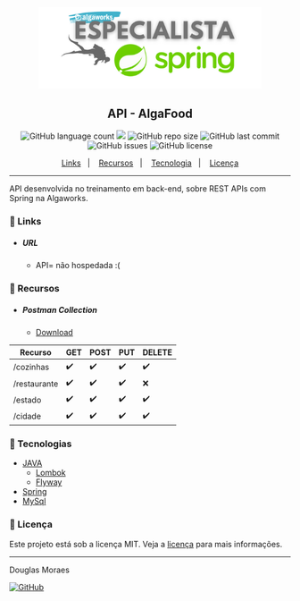 <p align="center">
  <img src="./src/main/resources/static/especialista_spring.png" width="400">
</p>
<h2 align="center">
  API - AlgaFood
</h2>
<p align="center">
  <img alt="GitHub language count" src="https://img.shields.io/github/languages/top/tiquinhonew/algafood-api">
  <a href="https://www.codacy.com/gh/tiquinhonew/algafood-api/dashboard?utm_source=github.com&amp;utm_medium=referral&amp;utm_content=tiquinhonew/algafood-api&amp;utm_campaign=Badge_Grade"><img src="https://app.codacy.com/project/badge/Grade/04ee2f9a924940bba341ae08b03d9163"/></a>
  <img alt="GitHub repo size" src="https://img.shields.io/github/repo-size/tiquinhonew/algafood-api?color=blueviolet">
  <img alt="GitHub last commit" src="https://img.shields.io/github/last-commit/tiquinhonew/algafood-api?color=orange">
  <img alt="GitHub issues" src="https://img.shields.io/github/issues/tiquinhonew/algafood-api">
  <img alt="GitHub license" src="https://img.shields.io/github/license/tiquinhonew/algafood-api">
</p>
<p align="center">
  <a href="#link-links">Links</a>&nbsp;&nbsp;&nbsp;|&nbsp;&nbsp;&nbsp;
  <a href="#open_file_folder-recursos">Recursos</a>&nbsp;&nbsp;&nbsp;|&nbsp;&nbsp;&nbsp;
  <a href="#rocket-tecnologias">Tecnologia</a>&nbsp;&nbsp;&nbsp;|&nbsp;&nbsp;&nbsp;
  <a href="#memo-licença">Licença</a>
</p>

---

API desenvolvida no treinamento em back-end, sobre REST APIs com Spring na Algaworks.

### :link: Links

- ##### URL
  - API= não hospedada :(

### :open_file_folder: Recursos

- ##### Postman Collection
  - [Download](./src/main/resources/static/AlgaFood.postman_collection.json)

| **Recurso** | **GET** | **POST** | **PUT** | **DELETE** |
|---|---|---|---|---|
| /cozinhas | ✔️ | ✔️ | ✔️ | ✔️ |
| /restaurante | ✔️ | ✔️ | ✔️ | ❌ |
| /estado | ✔️ | ✔️ | ✔️ | ✔️ |
| /cidade | ✔️ | ✔️ | ✔️ | ✔️ |

### :rocket: Tecnologias

- [JAVA](https://www.java.com)
  - [Lombok](https://projectlombok.org)
  - [Flyway](https://flywaydb.org)
- [Spring](https://spring.io)
- [MySql](https://www.mysql.com)

### :memo: Licença
Este projeto está sob a licença MIT. Veja a [licença](https://github.com/tiquinhonew/algafood-api/blob/master/LICENSE) para mais informações.

---

Douglas Moraes

[<img alt="GitHub" src="https://img.shields.io/badge/LinkedIn-0077B5?style=for-the-badge&logo=linkedin&logoColor=whit">](https://www.linkedin.com/in/douglasam)